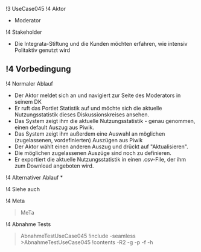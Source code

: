!3 UseCase045 
!4 Aktor
 * Moderator

!4 Stakeholder
 * Die Integrata-Stiftung und die Kunden möchten erfahren, wie intensiv Politaktiv genutzt wird

!4 Vorbedingung
--

!4 Normaler Ablauf
 * Der Aktor meldet sich an und navigiert zur Seite des Moderators in seinem DK
 * Er ruft das Portlet Statistik auf und möchte sich die aktuelle Nutzungsstatistik dieses Diskussionskreises ansehen.
 * Das System zeigt ihm die aktuelle Nutzungsstatistik - genau genommen, einen default Auszug aus Piwik.
 * Das System zeigt ihm außerdem eine Auswahl an möglichen (zugelassenen, vordefinierten) Auszügen aus Piwik
  * Der Aktor wählt einen anderen Auszug und drückt auf "Aktualisieren".
  * Die möglichen zugelassenen Auszüge sind noch zu definieren.
 * Er exportiert die aktuelle Nutzungsstatistik in einen .csv-File, der ihm zum Download angeboten wird.

!4 Alternativer Ablauf
 * 

!4 Siehe auch

!4 Meta
>MeTa

!4 Abnahme Tests
>AbnahmeTestUseCase045
!include -seamless >AbnahmeTestUseCase045
!contents -R2 -g -p -f -h